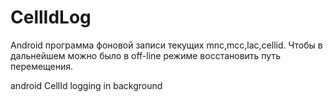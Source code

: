 CellIdLog
=========
Android программа фоновой записи текущих mnc,mcc,lac,cellid.
Чтобы в дальнейшем можно было в off-line режиме восстановить путь 
перемещения.

android CellId logging in background
